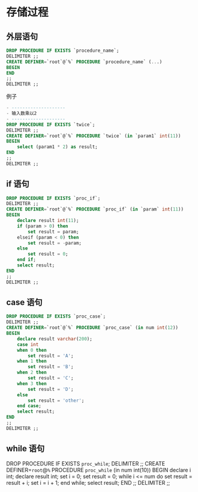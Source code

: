 # 存储过程

## 外层语句
```sql
DROP PROCEDURE IF EXISTS `procedure_name`;
DELIMITER ;;
CREATE DEFINER=`root`@`%` PROCEDURE `procedure_name` (...)
BEGIN
END
;;
DELIMITER ;;
```

例子
```sql
- --------------------
- 输入数乘以2
- --------------------
DROP PROCEDURE IF EXISTS `twice`;
DELIMITER ;;
CREATE DEFINER=`root`@`%` PROCEDURE `twice` (in `param1` int(11))
BEGIN 
	select (param1 * 2) as result;
END
;;
DELIMITER ;;
```

## if 语句
```sql
DROP PROCEDURE IF EXISTS `proc_if`;
DELIMITER ;;
CREATE DEFINER=`root`@`%` PROCEDURE `proc_if` (in `param` int(11))
BEGIN 
	declare result int(11);
	if (param > 0) then 
		set result = param;
	elseif (param < 0) then 
		set result = -param;
	else 
		set result = 0;
	end if;
	select result;
END
;;
DELIMITER ;;
```

## case 语句
```sql
DROP PROCEDURE IF EXISTS `proc_case`;
DELIMITER ;;
CREATE DEFINER=`root`@`%` PROCEDURE `proc_case` (in num int(12))
BEGIN
	declare result varchar(200);
	case int
	when 0 then
		set result = 'A';
	when 1 then
		set result = 'B';
	when 2 then 
		set result = 'C';
	when 3 then
		set result = 'D';
	else 
		set result = 'other';
	end case;
	select result;
END
;;
DELIMITER ;;
```

## while 语句
DROP PROCEDURE IF EXISTS `proc_while`;
DELIMITER ;;
CREATE DEFINER=`root`@`%` PROCEDURE `proc_while` (in num int(10))
BEGIN
	declare i int;
	declare result int;
	set i = 0;
	set result = 0;
	while i <= num do
		set result = result + i;
		set i = i + 1;
	end while;
	select result;
END
;;
DELIMITER ;;
